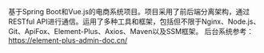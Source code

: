 基于Spring Boot和Vue.js的电商系统项目。项目采用了前后端分离架构，通过RESTful API进行通信。运用了多种工具和框架，包括但不限于Nginx、Node.js、Git、ApiFox、Element-Plus、Axios、Maven以及SSM框架。
后台系统参考：https://element-plus-admin-doc.cn/
